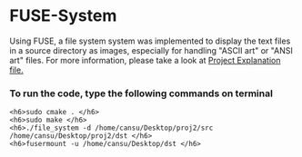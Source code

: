 # FUSE-System

Using FUSE, a file system system was implemented to display the text files in a source directory as images, especially for handling "ASCII art" or "ANSI art" files.
For more information, please take a look at [Project Explanation file.](https://github.com/cansuynk/FUSE-System/blob/master/Project%20Explanation.pdf)


### To run the code, type the following commands on terminal
```
<h6>sudo cmake . </h6>
<h6>sudo make </h6>
<h6>./file_system -d /home/cansu/Desktop/proj2/src /home/cansu/Desktop/proj2/dst </h6>
<h6>fusermount -u /home/cansu/Desktop/dst </h6>
```



